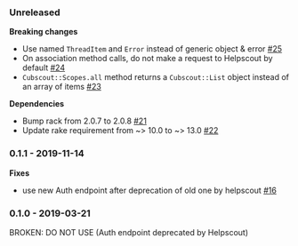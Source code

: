 ### Unreleased

**Breaking changes**

- Use named `ThreadItem` and `Error` instead of generic object & error [#25](https://github.com/GetSilverfin/cubscout/pull/25)
- On association method calls, do not make a request to Helpscout by default [#24](https://github.com/GetSilverfin/cubscout/pull/24)
- `Cubscout::Scopes.all` method returns a `Cubscout::List` object instead of an array of items [#23](https://github.com/GetSilverfin/cubscout/pull/23)

**Dependencies**

- Bump rack from 2.0.7 to 2.0.8 [#21](https://github.com/GetSilverfin/cubscout/pull/21)
- Update rake requirement from ~> 10.0 to ~> 13.0 [#22](https://github.com/GetSilverfin/cubscout/pull/22)

### 0.1.1 - 2019-11-14

**Fixes**

- use new Auth endpoint after deprecation of old one by helpscout [#16](https://github.com/GetSilverfin/cubscout/issues/16)

### 0.1.0 - 2019-03-21

BROKEN: DO NOT USE (Auth endpoint deprecated by Helpscout)

